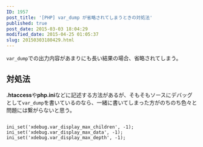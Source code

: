 ```yaml
---
ID: 1957
post_title: '[PHP] var_dump が省略されてしまうときの対処法'
published: true
post_date: 2015-03-03 18:04:29
modified_date: 2015-04-25 01:05:37
slug: 20150303180429.html
---
```

<p><code>var_dump</code>での出力内容があまりにも長い結果の場合、省略されてしまう。<br />
<!--more--></p>
<h2>対処法</h2>
<p><b>.htaccess</b>や<b>php.ini</b>などに記述する方法があるが、そもそもソースにデバッグとして<code>var_dump</code>を書いているのなら、一緒に書いてしまった方がのちのち色々と問題には繋がらないと思う。</p>
<pre class="language-php"><code>
ini_set('xdebug.var_display_max_children', -1);
ini_set('xdebug.var_display_max_data', -1);
ini_set('xdebug.var_display_max_depth', -1);</code></pre>
